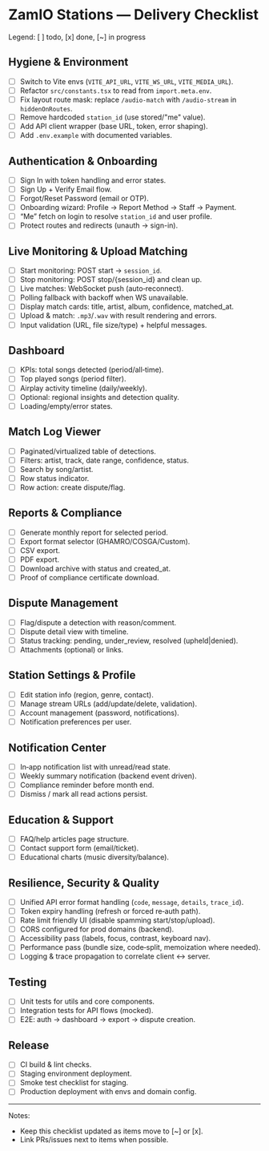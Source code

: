 # ZamIO Stations — Delivery Checklist

Legend: [ ] todo, [x] done, [~] in progress

## Hygiene & Environment
- [ ] Switch to Vite envs (`VITE_API_URL`, `VITE_WS_URL`, `VITE_MEDIA_URL`).
- [ ] Refactor `src/constants.tsx` to read from `import.meta.env`.
- [ ] Fix layout route mask: replace `/audio-match` with `/audio-stream` in `hiddenOnRoutes`.
- [ ] Remove hardcoded `station_id` (use stored/"me" value).
- [ ] Add API client wrapper (base URL, token, error shaping).
- [ ] Add `.env.example` with documented variables.

## Authentication & Onboarding
- [ ] Sign In with token handling and error states.
- [ ] Sign Up + Verify Email flow.
- [ ] Forgot/Reset Password (email or OTP).
- [ ] Onboarding wizard: Profile → Report Method → Staff → Payment.
- [ ] “Me” fetch on login to resolve `station_id` and user profile.
- [ ] Protect routes and redirects (unauth → sign-in).

## Live Monitoring & Upload Matching
- [ ] Start monitoring: POST start → `session_id`.
- [ ] Stop monitoring: POST stop/{session_id} and clean up.
- [ ] Live matches: WebSocket push (auto‑reconnect).
- [ ] Polling fallback with backoff when WS unavailable.
- [ ] Display match cards: title, artist, album, confidence, matched_at.
- [ ] Upload & match: `.mp3`/`.wav` with result rendering and errors.
- [ ] Input validation (URL, file size/type) + helpful messages.

## Dashboard
- [ ] KPIs: total songs detected (period/all‑time).
- [ ] Top played songs (period filter).
- [ ] Airplay activity timeline (daily/weekly).
- [ ] Optional: regional insights and detection quality.
- [ ] Loading/empty/error states.

## Match Log Viewer
- [ ] Paginated/virtualized table of detections.
- [ ] Filters: artist, track, date range, confidence, status.
- [ ] Search by song/artist.
- [ ] Row status indicator.
- [ ] Row action: create dispute/flag.

## Reports & Compliance
- [ ] Generate monthly report for selected period.
- [ ] Export format selector (GHAMRO/COSGA/Custom).
- [ ] CSV export.
- [ ] PDF export.
- [ ] Download archive with status and created_at.
- [ ] Proof of compliance certificate download.

## Dispute Management
- [ ] Flag/dispute a detection with reason/comment.
- [ ] Dispute detail view with timeline.
- [ ] Status tracking: pending, under_review, resolved (upheld|denied).
- [ ] Attachments (optional) or links.

## Station Settings & Profile
- [ ] Edit station info (region, genre, contact).
- [ ] Manage stream URLs (add/update/delete, validation).
- [ ] Account management (password, notifications).
- [ ] Notification preferences per user.

## Notification Center
- [ ] In‑app notification list with unread/read state.
- [ ] Weekly summary notification (backend event driven).
- [ ] Compliance reminder before month end.
- [ ] Dismiss / mark all read actions persist.

## Education & Support
- [ ] FAQ/help articles page structure.
- [ ] Contact support form (email/ticket).
- [ ] Educational charts (music diversity/balance).

## Resilience, Security & Quality
- [ ] Unified API error format handling (`code`, `message`, `details`, `trace_id`).
- [ ] Token expiry handling (refresh or forced re‑auth path).
- [ ] Rate limit friendly UI (disable spamming start/stop/upload).
- [ ] CORS configured for prod domains (backend).
- [ ] Accessibility pass (labels, focus, contrast, keyboard nav).
- [ ] Performance pass (bundle size, code‑split, memoization where needed).
- [ ] Logging & trace propagation to correlate client ↔ server.

## Testing
- [ ] Unit tests for utils and core components.
- [ ] Integration tests for API flows (mocked).
- [ ] E2E: auth → dashboard → export → dispute creation.

## Release
- [ ] CI build & lint checks.
- [ ] Staging environment deployment.
- [ ] Smoke test checklist for staging.
- [ ] Production deployment with envs and domain config.

---

Notes:
- Keep this checklist updated as items move to [~] or [x].
- Link PRs/issues next to items when possible.

